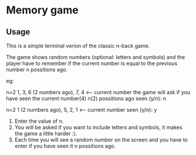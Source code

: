 # Memory game

## Usage
This is a simple terminal verion of the classic n-back game.

The game shows random numbers (optional: letters and symbols) and the player have to remember if the current number is equal to the previous number n possitions ago.

eg:

n=2
1, 3, 6 (2 numbers ago), 7, 4 <-- current number
the game will ask if you have seen the current number(4) n(2) possitions ago
seen (y/n): n

n=2
1 (2 numbers ago), 5, 2, 1 <-- current number
seen (y/n): y

1. Enter the value of n.
2. You will be asked if you want to include letters and symbols, it makes the game a little harder :).
3. Each time you will see a random number on the screen and you have to enter if you have seen it n possitions ago.
